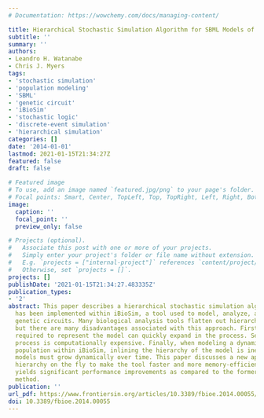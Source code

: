 ```yaml
---
# Documentation: https://wowchemy.com/docs/managing-content/

title: Hierarchical Stochastic Simulation Algorithm for SBML Models of Genetic Circuits
subtitle: ''
summary: ''
authors:
- Leandro H. Watanabe
- Chris J. Myers
tags:
- 'stochastic simulation'
- 'population modeling'
- 'SBML'
- 'genetic circuit'
- 'iBioSim'
- 'stochastic logic'
- 'discrete-event simulation'
- 'hierarchical simulation'
categories: []
date: '2014-01-01'
lastmod: 2021-01-15T21:34:27Z
featured: false
draft: false

# Featured image
# To use, add an image named `featured.jpg/png` to your page's folder.
# Focal points: Smart, Center, TopLeft, Top, TopRight, Left, Right, BottomLeft, Bottom, BottomRight.
image:
  caption: ''
  focal_point: ''
  preview_only: false

# Projects (optional).
#   Associate this post with one or more of your projects.
#   Simply enter your project's folder or file name without extension.
#   E.g. `projects = ["internal-project"]` references `content/project/deep-learning/index.md`.
#   Otherwise, set `projects = []`.
projects: []
publishDate: '2021-01-15T21:34:27.483335Z'
publication_types:
- '2'
abstract: This paper describes a hierarchical stochastic simulation algorithm which
  has been implemented within iBioSim, a tool used to model, analyze, and visualize
  genetic circuits. Many biological analysis tools flatten out hierarchy before simulation,
  but there are many disadvantages associated with this approach. First, the memory
  required to represent the model can quickly expand in the process. Second, the flattening
  process is computationally expensive. Finally, when modeling a dynamic cellular
  population within iBioSim, inlining the hierarchy of the model is inefficient since
  models must grow dynamically over time. This paper discusses a new approach to handle
  hierarchy on the fly to make the tool faster and more memory-efficient. This approach
  yields significant performance improvements as compared to the former flat analysis
  method.
publication: ''
url_pdf: https://www.frontiersin.org/articles/10.3389/fbioe.2014.00055/full
doi: 10.3389/fbioe.2014.00055
---
```

